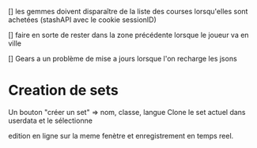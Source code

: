 
[] les gemmes doivent disparaître de la liste des courses 
lorsqu'elles sont achetées (stashAPI avec le cookie sessionID)

[] faire en sorte de rester dans la zone précédente lorsque le joueur va en ville

[] Gears a un problème de mise a jours lorsque l'on recharge les jsons

# Creation de sets
Un bouton "créer un set" => nom, classe, langue
Clone le set actuel dans userdata et le sélectionne

edition en ligne sur la meme fenètre et enregistrement en temps reel.